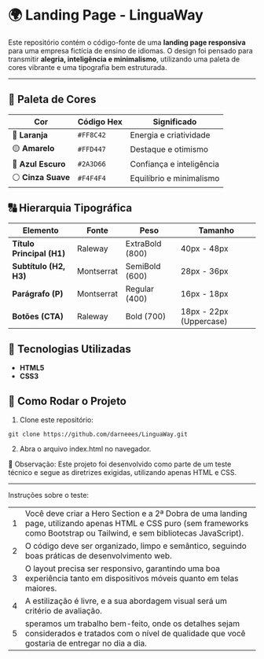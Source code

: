 # 🌍 Landing Page - LinguaWay

Este repositório contém o código-fonte de uma **landing page responsiva** para uma empresa fictícia de ensino de idiomas. O design foi pensado para transmitir **alegria, inteligência e minimalismo**, utilizando uma paleta de cores vibrante e uma tipografia bem estruturada.

---

## 🎨 Paleta de Cores

| Cor         | Código Hex   | Significado |
|------------|------------|------------|
| 🔶 **Laranja** | `#FF8C42` | Energia e criatividade |
| 🟡 **Amarelo** | `#FFD447` | Destaque e otimismo |
| 🔵 **Azul Escuro** | `#2A3D66` | Confiança e inteligência |
| ⚪ **Cinza Suave** | `#F4F4F4` | Equilíbrio e minimalismo |

## 🔠 Hierarquia Tipográfica

| Elemento         | Fonte       | Peso  | Tamanho |
|-----------------|------------|------|---------|
| **Título Principal (H1)** | Raleway | ExtraBold (800) | 40px - 48px |
| **Subtítulo (H2, H3)** | Montserrat | SemiBold (600) | 28px - 36px |
| **Parágrafo (P)** | Montserrat | Regular (400) | 16px - 18px |
| **Botões (CTA)** | Raleway | Bold (700) | 18px - 22px (Uppercase) |

## 📌 Tecnologias Utilizadas

- **HTML5**
- **CSS3**

## 🚀 Como Rodar o Projeto

1. Clone este repositório:
```
git clone https://github.com/darneees/LinguaWay.git
```

2. Abra o arquivo index.html no navegador.

📢 Observação: Este projeto foi desenvolvido como parte de um teste técnico e segue as diretrizes exigidas, utilizando apenas HTML e CSS.

---

Instruções sobre o teste:

|            |            |
|------------|------------|
| 1 | Você deve criar a Hero Section e a 2ª Dobra de uma landing page, utilizando apenas HTML e CSS puro (sem frameworks como Bootstrap ou Tailwind, e sem bibliotecas JavaScript). |
| 2 | O código deve ser organizado, limpo e semântico, seguindo boas práticas de desenvolvimento web. |
| 3 | O layout precisa ser responsivo, garantindo uma boa experiência tanto em dispositivos móveis quanto em telas maiores. |
| 4 | A estilização é livre, e a sua abordagem visual será um critério de avaliação. |
| 5 | speramos um trabalho bem-feito, onde os detalhes sejam considerados e tratados com o nível de qualidade que você gostaria de entregar no dia a dia. |
